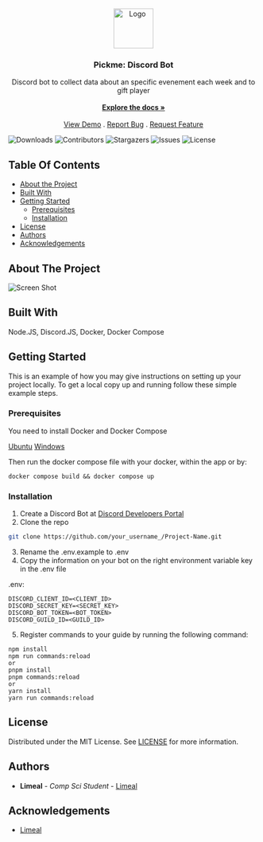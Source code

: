 <br/>
<p align="center">
  <a href="https://github.com/limeal/Pickme">
    <img src="https://upload.wikimedia.org/wikipedia/commons/e/ef/Pickle_logo_icon_emoji_pickled_cucumber.png" alt="Logo" width="80" height="80">
  </a>

  <h3 align="center"><strong>Pickme</strong>: Discord Bot</h3>

  <p align="center">
    Discord bot to collect data about an specific evenement each week and to gift player 
    <br/>
    <br/>
    <a href="https://github.com/limeal/Pickme"><strong>Explore the docs »</strong></a>
    <br/>
    <br/>
    <a href="https://github.com/limeal/Pickme">View Demo</a>
    .
    <a href="https://github.com/limeal/Pickme/issues">Report Bug</a>
    .
    <a href="https://github.com/limeal/Pickme/issues">Request Feature</a>
  </p>
</p>

![Downloads](https://img.shields.io/github/downloads/limeal/Pickme/total) ![Contributors](https://img.shields.io/github/contributors/limeal/Pickme?color=dark-green) ![Stargazers](https://img.shields.io/github/stars/limeal/Pickme?style=social) ![Issues](https://img.shields.io/github/issues/limeal/Pickme) ![License](https://img.shields.io/github/license/limeal/Pickme) 

## Table Of Contents

* [About the Project](#about-the-project)
* [Built With](#built-with)
* [Getting Started](#getting-started)
  * [Prerequisites](#prerequisites)
  * [Installation](#installation)
* [License](#license)
* [Authors](#authors)
* [Acknowledgements](#acknowledgements)

## About The Project

![Screen Shot](images/screenshot.png)


## Built With

Node.JS, Discord.JS, Docker, Docker Compose

## Getting Started

This is an example of how you may give instructions on setting up your project locally.
To get a local copy up and running follow these simple example steps.

### Prerequisites

You need to install Docker and Docker Compose

[Ubuntu](https://docs.docker.com/engine/install/ubuntu/)
[Windows](https://docs.docker.com/desktop/install/windows-install/)

Then run the docker compose file with your docker, within the app or by:

```
docker compose build && docker compose up
```

### Installation

1. Create a Discord Bot at [Discord Developers Portal](https://discord.com/developers)
2. Clone the repo

```sh
git clone https://github.com/your_username_/Project-Name.git
```

3. Rename the .env.example to .env
4. Copy the information on your bot on the right environment variable key in the .env file

.env:
```
DISCORD_CLIENT_ID=<CLIENT_ID>
DISCORD_SECRET_KEY=<SECRET_KEY>
DISCORD_BOT_TOKEN=<BOT_TOKEN>
DISCORD_GUILD_ID=<GUILD_ID>
```

5. Register commands to your guide by running the following command:
```
npm install
npm run commands:reload
or
pnpm install
pnpm commands:reload
or
yarn install
yarn run commands:reload
```

## License

Distributed under the MIT License. See [LICENSE](https://github.com/limeal/Pickme/blob/main/LICENSE.md) for more information.

## Authors

* **Limeal** - *Comp Sci Student* - [Limeal](https://github.com/limeal)

## Acknowledgements

* [Limeal](https://github.com/limeal)
